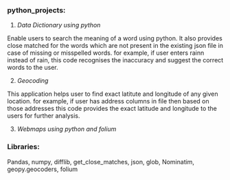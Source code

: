 ### python_projects:
1. *Data Dictionary using python*

Enable users to search the meaning of a word using python.
It also provides close matched for the words which are not present in the existing json file in case of missing or misspelled words.
for example, if user enters rainn instead of rain, this code recognises the inaccuracy and suggest the correct words to the user.


2. *Geocoding*

This application helps user to find exact latitute and longitude of any given location.
for example, if user has address columns in file then based on those addresses this code provides the exact latitude and longitude to the users for further analysis.

3. *Webmaps using python and folium*


### Libraries:
Pandas, numpy, difflib, get_close_matches, json, glob, Nominatim, geopy.geocoders, folium


